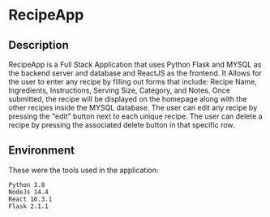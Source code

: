 # RecipeApp

## Description

RecipeApp is a Full Stack Application that uses Python Flask and MYSQL as the backend server and database and ReactJS as the frontend. It Allows for the user to enter any recipe by filling out forms that include: Recipe Name, Ingredients, Instructions, Serving Size, Category, and Notes. Once submitted, the recipe will be displayed on the homepage along with the other recipes inside the MYSQL database. The user can edit any recipe by pressing the "edit" button next to each unique recipe. The user can delete a recipe by pressing the associated delete button in that specific row.

## Environment

These were the tools used in the application:

```
Python 3.8
NodeJs 14.4
React 16.3.1
Flask 2.1.1
```
